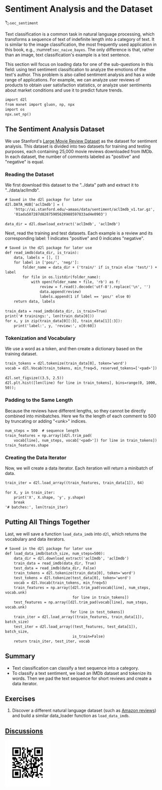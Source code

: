 # Sentiment Analysis and the Dataset
:label:`sec_sentiment`

Text classification is a common task in natural language processing, which transforms a sequence of text of indefinite length into a category of text. It is similar to the image classification, the most frequently used application in this book, e.g., :numref:`sec_naive_bayes`. The only difference is that, rather than an image, text classification's example is a text sentence.

This section will focus on loading data for one of the sub-questions in this field: using text sentiment classification to analyze the emotions of the text's author. This problem is also called sentiment analysis and has a wide range of applications. For example, we can analyze user reviews of products to obtain user satisfaction statistics, or analyze user sentiments about market conditions and use it to predict future trends.

```{.python .input  n=1}
import d2l
from mxnet import gluon, np, npx
import os
npx.set_np()
```

## The Sentiment Analysis Dataset

We use Stanford's [Large Movie Review Dataset](https://ai.stanford.edu/~amaas/data/sentiment/) as the dataset for sentiment analysis. This dataset is divided into two datasets for training and testing purposes, each containing 25,000 movie reviews downloaded from IMDb. In each dataset, the number of comments labeled as "positive" and "negative" is equal.

###  Reading the Dataset

We first download this dataset to the "../data" path and extract it to "../data/aclImdb".

```{.python .input  n=2}
# Saved in the d2l package for later use
d2l.DATA_HUB['aclImdb'] = (
    'http://ai.stanford.edu/~amaas/data/sentiment/aclImdb_v1.tar.gz',
    '01ada507287d82875905620988597833ad4e0903')

data_dir = d2l.download_extract('aclImdb', 'aclImdb')
```

Next, read the training and test datasets. Each example is a review and its corresponding label: 1 indicates "positive" and 0 indicates "negative".

```{.python .input  n=3}
# Saved in the d2l package for later use
def read_imdb(data_dir, is_train):
    data, labels = [], []
    for label in ['pos/', 'neg/']:
        folder_name = data_dir + ('train/' if is_train else 'test/') + label
        for file in os.listdir(folder_name):
            with open(folder_name + file, 'rb') as f:
                review = f.read().decode('utf-8').replace('\n', '')
                data.append(review)
                labels.append(1 if label == 'pos/' else 0)
    return data, labels

train_data = read_imdb(data_dir, is_train=True)
print('# trainings:', len(train_data[0]))
for x, y in zip(train_data[0][:3], train_data[1][:3]):
    print('label:', y, 'review:', x[0:60])
```

### Tokenization and Vocabulary

We use a word as a token, and then create a dictionary based on the training dataset.

```{.python .input  n=4}
train_tokens = d2l.tokenize(train_data[0], token='word')
vocab = d2l.Vocab(train_tokens, min_freq=5, reserved_tokens=['<pad>'])

d2l.set_figsize((3.5, 2.5))
d2l.plt.hist([len(line) for line in train_tokens], bins=range(0, 1000, 50));
```

### Padding to the Same Length

Because the reviews have different lengths, so they cannot be directly combined into minibatches. Here we fix the length of each comment to 500 by truncating or adding "&lt;unk&gt;" indices.

```{.python .input  n=5}
num_steps = 500  # sequence length
train_features = np.array([d2l.trim_pad(
    vocab[line], num_steps, vocab['<pad>']) for line in train_tokens])
train_features.shape
```

### Creating the Data Iterator

Now, we will create a data iterator. Each iteration will return a minibatch of data.

```{.python .input  n=6}
train_iter = d2l.load_array((train_features, train_data[1]), 64)

for X, y in train_iter:
    print('X', X.shape, 'y', y.shape)
    break
'# batches:', len(train_iter)
```

## Putting All Things Together

Last, we will save a function `load_data_imdb` into `d2l`, which returns the vocabulary and data iterators.

```{.python .input  n=7}
# Saved in the d2l package for later use
def load_data_imdb(batch_size, num_steps=500):
    data_dir = d2l.download_extract('aclImdb', 'aclImdb')
    train_data = read_imdb(data_dir, True)
    test_data = read_imdb(data_dir, False)
    train_tokens = d2l.tokenize(train_data[0], token='word')
    test_tokens = d2l.tokenize(test_data[0], token='word')
    vocab = d2l.Vocab(train_tokens, min_freq=5)
    train_features = np.array([d2l.trim_pad(vocab[line], num_steps, vocab.unk)
                               for line in train_tokens])
    test_features = np.array([d2l.trim_pad(vocab[line], num_steps, vocab.unk)
                              for line in test_tokens])
    train_iter = d2l.load_array((train_features, train_data[1]), batch_size)
    test_iter = d2l.load_array((test_features, test_data[1]), batch_size,
                               is_train=False)
    return train_iter, test_iter, vocab
```

## Summary

* Text classification can classify a text sequence into a category.
* To classify a text sentiment, we load an IMDb dataset and tokenize its words. Then we pad the text sequence for short reviews and create a data iterator.

## Exercises

1. Discover a different natural language dataset (such as [Amazon reviews](https://snap.stanford.edu/data/web-Amazon.html)) and build a similar data_loader function as `load_data_imdb`.


## [Discussions](https://discuss.mxnet.io/t/4355)

![](../img/qr_sentiment-analysis-and-dataset.svg)
